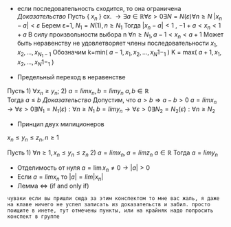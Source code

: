 
- если последовательность сходится, то она ограничена
_Доказательство_ 
	Пусть { $x_n$ } сх. $\rightarrow \exists a \in \mathbb R \forall ε > 0 \exists N = N(ε) \forall n \geq N$ 
$|x_n-a|<ε$
Берем ε=1, $N_1=N(1), n \geq N_1$
Тогда $|x_n-a|<1$ , $-1+a<x_n<1+a$
В силу произвольности выбора n
$\forall n \geq N_1, a-1< x_n < a+1$ 
Может быть неравенству не удовлетворяет члены последовательности $x_1,x_2,...,x_{N_1-1}$ 
Обозначим k=min( $a-1,x_1,x_2,...,x_N1-_1$ )
K = max( $a+1,x_1,x_2,...,x_N1-_1$ )

-   Предельный переход в неравенстве

Пусть 1) $\forall x_n \geq y_n;$
2) $a=lim x_n, b=lim y_n$
$a,b \in \mathbb R$  
Тогда $a \leq b$ 
_Доказательство_ 
Допустим, что $a>b \Rightarrow a-b>0$
$a=lim x_n \rightarrow \forall ε>0 \exists N_1=N_1(ε): \forall n \geq N_1$
$b=lim y_n \rightarrow \forall ε>0 \exists N_2=N_2(ε): \forall n \geq N_2$

- Принцип двух милиционеров

$x_n \leq y_n \leq z_n, n \geq 1$

Пусть 1) $\forall n \geq 1, x_n \leq y_n \leq z_n$
2) $a=lim x_n, a=lim z_n$
$a \in \mathbb R$
Тогда $a=lim y_n$

- Отделимость от нуля
$a=\lim x_n \ne 0 \rightarrow |a|>0$
- Если $a = lim x_n$ то $|a|=lim|x_n|$ 
- Лемма
$\iff$ (if and only if)

`чуваки если вы пришли сюда за этим конспектом то мне вас жаль, я даже на клаве ничего не успел записать из доказательств и забил. просто поищите в инете, тут отмечены пункты, или на крайняк надо попросить конспект в группе`